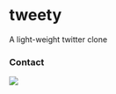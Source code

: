 [![<behnambm>](https://circleci.com/gh/behnambm/tweety/tree/master.svg?style=svg)](https://circleci.com/gh/behnambm/tweety)
# tweety
A light-weight twitter clone


### Contact
<a href="https://t.me/behnam_1121"><img src="https://badgen.net/badge/icon/telegram?icon=telegram&label"></a>
